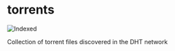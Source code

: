 torrents 
========
![Indexed](https://img.shields.io/badge/indexed-8828-blue)

Collection of torrent files discovered in the DHT network
